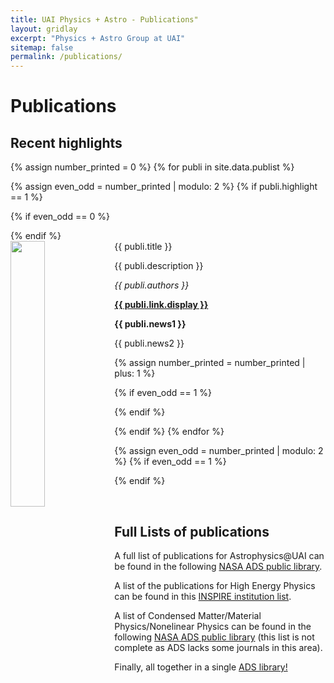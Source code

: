 ```yaml
---
title: UAI Physics + Astro - Publications"
layout: gridlay
excerpt: "Physics + Astro Group at UAI"
sitemap: false
permalink: /publications/
---
```



# Publications

## Recent highlights

{% assign number_printed = 0 %}
{% for publi in site.data.publist %}

{% assign even_odd = number_printed | modulo: 2 %}
{% if publi.highlight == 1 %}

{% if even_odd == 0 %}
<div class="row">
{% endif %}

<div class="col-sm-6 clearfix">
 <div class="well">
  <pubtit>{{ publi.title }}</pubtit>
  <img src="{{ site.url }}{{ site.baseurl }}/images/pubpic/{{ publi.image }}" class="img-responsive" width="33%" style="float: left" />
  <p>{{ publi.description }}</p>
  <p><em>{{ publi.authors }}</em></p>
  <p><strong><a href="{{ publi.link.url }}">{{ publi.link.display }}</a></strong></p>
  <p class="text-danger"><strong> {{ publi.news1 }}</strong></p>
  <p> {{ publi.news2 }}</p>
 </div>
</div>

{% assign number_printed = number_printed | plus: 1 %}

{% if even_odd == 1 %}
</div>
{% endif %}

{% endif %}
{% endfor %}

{% assign even_odd = number_printed | modulo: 2 %}
{% if even_odd == 1 %}
</div>
{% endif %}

<p> &nbsp; </p>


## Full Lists of publications

A full list of publications for Astrophysics@UAI can be found in the following <a href="https://ui.adsabs.harvard.edu/public-libraries/hA1Ady6dQ5qYjhUCEa3qxw">NASA ADS public library</a>.

A list of the publications for High Energy Physics can be found in this <a href="https://inspirehep.net/institutions/910504">INSPIRE institution list</a>.

A list of Condensed Matter/Material Physics/Nonelinear Physics can be found in the following <a href="https://ui.adsabs.harvard.edu/public-libraries/hCXAMso8Rzi0nXWLnLy1DQ"> NASA ADS public library</a> (this list is not complete as ADS lacks some journals in this area).

Finally, all together in a single <a href="https://ui.adsabs.harvard.edu/public-libraries/YHeqTHpvSCWXNeVjtKNgmQ">ADS library!</a>


